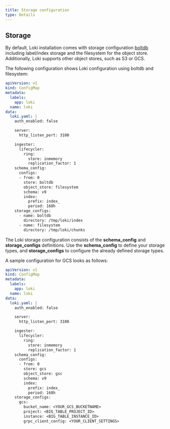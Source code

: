 ```yaml
---
title: Storage configuration
type: Details
---
```


## Storage
By default, Loki installation comes with storage configuration [boltdb](https://github.com/boltdb/bolt) including label/index storage and the filesystem for the object store. Additionally, Loki supports other object stores, such as S3 or GCS.

The following configuration shows Loki configuration using boltdb and filesystem:
```yaml
apiVersion: v1
kind: ConfigMap
metadata:
  labels:
    app: loki
  name: loki
data:
  loki.yaml: |
    auth_enabled: false

    server:
      http_listen_port: 3100

    ingester:
      lifecycler:
        ring:
          store: inmemory
          replication_factor: 1
    schema_config:
      configs:
      - from: 0
        store: boltdb
        object_store: filesystem
        schema: v9
        index:
          prefix: index_
          period: 168h
    storage_configs:
      - name: boltdb
        directory: /tmp/loki/index
      - name: filesystem
        directory: /tmp/loki/chunks

``` 

The Loki storage configuration consists of the **schema_config** and **storage_configs** definitions. Use the **schema_config** to define your storage types, and **storage_configs** to configure the already defined storage types.

A sample configuration for GCS looks as follows:

```yaml
apiVersion: v1
kind: ConfigMap
metadata:
  labels:
    app: loki
  name: loki
data:
  loki.yaml: |
    auth_enabled: false

    server:
      http_listen_port: 3100

    ingester:
      lifecycler:
        ring:
          store: inmemory
          replication_factor: 1
    schema_config:
      configs:
      - from: 0
        store: gcs
        object_store: gsc
        schema: v9
        index:
          prefix: index_
          period: 168h
    storage_configs:
      gcs:
        bucket_name: <YOUR_GCS_BUCKETNAME>
        project: <BIG_TABLE_PROJECT_ID>
        instance: <BIG_TABLE_INSTANCE_ID>
        grpc_client_config: <YOUR_CLIENT_SETTINGS>
       
```
